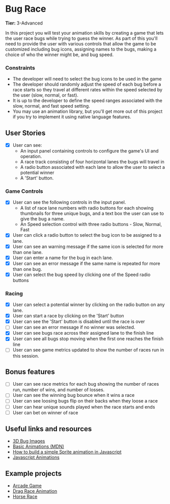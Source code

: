 # Bug Race

**Tier:** 3-Advanced

In this project you will test your animation skills by creating a game that
lets the user race bugs while trying to guess the winner. As part of this
you'll need to provide the user with various controls that allow the game to
be customized including bug icons, assigning names to the bugs, making a choice 
of who the winner might be, and bug speed.

### Constraints
- The developer will need to select the bug icons to be used in the game
- The developer should randomly adjust the speed of each bug before a race
starts so they travel at different rates within the speed selected by the
user (slow, normal, or fast).
- It is up to the developer to define the speed ranges associated with the slow,
normal, and fast speed setting.
- You may use an animation library, but you'll get more out of this project
if you try to implement it using native language features.

## User Stories

-   [x] User can see: 
    - An input panel containing controls to configure the game's UI and 
    operation.
    - A race track consisting of four horizontal lanes the bugs will travel in
    - A radio button associated with each lane to allow the user to select a 
    potential winner
    - A 'Start' button.

### Game Controls
-   [x] User can see the following controls in the input panel.
    - A list of race lane numbers with radio buttons for each showing
      thumbnails for three unique bugs, and a text box the user can use to 
      give the bug a name.
    - An Speed selection control with three radio buttons - Slow, Normal, Fast
-   [x] User can click a radio button to select the bug icon to be assigned
to a lane. 
-   [x] User can see an warning message if the same icon is selected for more
than one lane.
-   [x] User can enter a name for the bug in each lane.
-   [x] User can see an error message if the same name is repeated for more than
one bug.
-   [x] User can select the bug speed by clicking one of the Speed radio buttons

### Racing

-   [x] User can select a potential winner by clicking on the radio button on
any lane.
-   [x] User can start a race by clicking on the 'Start' button
-   [x] User can see the 'Start' button is disabled until the race is over
-   [ ] User can see an error message if no winner was selected.
-   [x] User can see bugs race across their assigned lane to the finish line
-   [x] User can see all bugs stop moving when the first one reaches the finish
line
-   [ ] User can see game metrics updated to show the number of races run in
this session.

## Bonus features

-   [ ] User can see race metrics for each bug showing the number of races
run, number of wins, and number of losses.
-   [ ] User can see the winning bug bounce when it wins a race
-   [ ] User can see loosing bugs flip on their backs when they loose a race
-   [ ] User can hear unique sounds played when the race starts and ends
-   [ ] User can bet on winner of race

## Useful links and resources

- [3D Bug Images](https://www.google.com/search?q=3d+bug+drawings&tbm=isch&source=hp&sa=X&ved=2ahUKEwjxkNT7--jhAhUI-6wKHW3_CgQQsAR6BAgHEAE&biw=1279&bih=550)
- [Basic Animations (MDN)](https://developer.mozilla.org/en-US/docs/Web/API/Canvas_API/Tutorial/Basic_animations
)
- [How to build a simple Sprite animation in Javascript](https://medium.com/dailyjs/how-to-build-a-simple-sprite-animation-in-javascript-b764644244aa)
- [Javascript Animations](https://javascript.info/animation)

## Example projects

- [Arcade Game](https://jdmedlock.github.io/arcadegame/)
- [Drag Race Animation](https://codepen.io/Delime/pen/IyuAr)
- [Horse Race](https://codepen.io/nathanielzanzouri/pen/jVgEZY)
